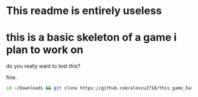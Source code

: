 
# This readme is entirely useless

# this is  a basic skeleton of a game i plan to work on


do you really want to test this?

fine.

```bash
cd ~/Downloads && git clone https://github.com/alexcu2718/this_game_has_no_name  && cd this_game_has_no_name && godot . 
```
